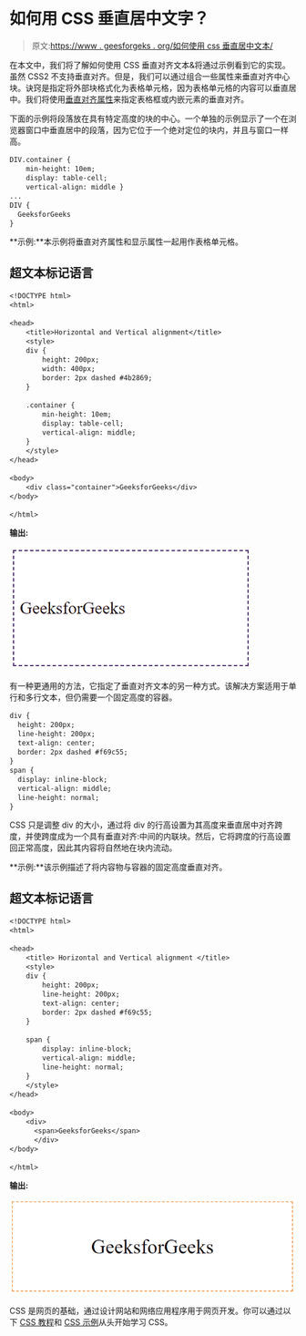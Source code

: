 # 如何用 CSS 垂直居中文字？

> 原文:[https://www . geesforgeks . org/如何使用 css 垂直居中文本/](https://www.geeksforgeeks.org/how-to-vertically-center-text-with-css/)

在本文中，我们将了解如何使用 CSS 垂直对齐文本&将通过示例看到它的实现。虽然 CSS2 不支持垂直对齐。但是，我们可以通过组合一些属性来垂直对齐中心块。诀窍是指定将外部块格式化为表格单元格，因为表格单元格的内容可以垂直居中。我们将使用[垂直对齐属性](https://www.geeksforgeeks.org/css-vertical-align-property/)来指定表格框或内嵌元素的垂直对齐。

下面的示例将段落放在具有特定高度的块的中心。一个单独的示例显示了一个在浏览器窗口中垂直居中的段落，因为它位于一个绝对定位的块内，并且与窗口一样高。

```
DIV.container {
    min-height: 10em;
    display: table-cell;
    vertical-align: middle }
...
DIV {
  GeeksforGeeks
}
```

**示例:**本示例将垂直对齐属性和显示属性一起用作表格单元格。

## 超文本标记语言

```
<!DOCTYPE html>
<html>

<head>
    <title>Horizontal and Vertical alignment</title>
    <style>
    div {
        height: 200px;
        width: 400px;
        border: 2px dashed #4b2869;
    }

    .container {
        min-height: 10em;
        display: table-cell;
        vertical-align: middle;
    }
    </style>
</head>

<body>
    <div class="container">GeeksforGeeks</div>
</body>

</html>
```

**输出:**

![](img/3ff9a042cbefd35c33cfec873fe520a3.png)

有一种更通用的方法，它指定了垂直对齐文本的另一种方式。该解决方案适用于单行和多行文本，但仍需要一个固定高度的容器。

```
div {
  height: 200px;
  line-height: 200px;
  text-align: center;
  border: 2px dashed #f69c55;
}
span {
  display: inline-block;
  vertical-align: middle;
  line-height: normal;
}
```

CSS 只是调整 div 的大小，通过将 div 的行高设置为其高度来垂直居中对齐跨度，并使跨度成为一个具有垂直对齐:中间的内联块。然后，它将跨度的行高设置回正常高度，因此其内容将自然地在块内流动。

**示例:**该示例描述了将内容物与容器的固定高度垂直对齐。

## 超文本标记语言

```
<!DOCTYPE html>
<html>

<head>
    <title> Horizontal and Vertical alignment </title>
    <style>
    div {
        height: 200px;
        line-height: 200px;
        text-align: center;
        border: 2px dashed #f69c55;
    }

    span {
        display: inline-block;
        vertical-align: middle;
        line-height: normal;
    }
    </style>
</head>

<body>
    <div>
      <span>GeeksforGeeks</span>
      </div>
</body>

</html>
```

**输出:**

![](img/15ebbbb9d457cf889d9ee0b5575566ac.png)

CSS 是网页的基础，通过设计网站和网络应用程序用于网页开发。你可以通过以下 [CSS 教程](https://www.geeksforgeeks.org/css-tutorials/)和 [CSS 示例](https://www.geeksforgeeks.org/css-examples/)从头开始学习 CSS。